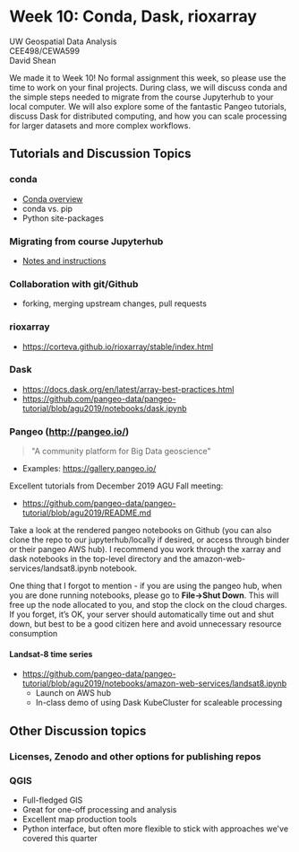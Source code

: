 # Week 10: Conda, Dask, rioxarray

UW Geospatial Data Analysis  
CEE498/CEWA599  
David Shean  

We made it to Week 10! No formal assignment this week, so please use the time to work on your final projects. During class, we will discuss conda and the simple steps needed to migrate from the course Jupyterhub to your local computer.  We will also explore some of the fantastic Pangeo tutorials, discuss Dask for distributed computing, and how you can scale processing for larger datasets and more complex workflows.

## Tutorials and Discussion Topics

### conda
* [Conda overview](../../resources/conda.md)
* conda vs. pip
* Python site-packages

### Migrating from course Jupyterhub
* [Notes and instructions](../../resources/jupyterhub_migration.md)

### Collaboration with git/Github
* forking, merging upstream changes, pull requests

### rioxarray
* https://corteva.github.io/rioxarray/stable/index.html 

### Dask
* https://docs.dask.org/en/latest/array-best-practices.html 
* https://github.com/pangeo-data/pangeo-tutorial/blob/agu2019/notebooks/dask.ipynb

### Pangeo (http://pangeo.io/)
> "A community platform for Big Data geoscience"
* Examples: https://gallery.pangeo.io/ 

Excellent tutorials from December 2019 AGU Fall meeting:
* https://github.com/pangeo-data/pangeo-tutorial/blob/agu2019/README.md

Take a look at the rendered pangeo notebooks on Github (you can also clone the repo to our jupyterhub/locally if desired, or access through binder or their pangeo AWS hub).  I recommend you work through the xarray and dask notebooks in the top-level directory and the amazon-web-services/landsat8.ipynb notebook.

One thing that I forgot to mention - if you are using the pangeo hub, when you are done running notebooks, please go to **File->Shut Down**.  This will free up the node allocated to you, and stop the clock on the cloud charges.  If you forget, it’s OK, your server should automatically time out and shut down, but best to be a good citizen here and avoid unnecessary resource consumption

#### Landsat-8 time series
* https://github.com/pangeo-data/pangeo-tutorial/blob/agu2019/notebooks/amazon-web-services/landsat8.ipynb
    * Launch on AWS hub
    * In-class demo of using Dask KubeCluster for scaleable processing

## Other Discussion topics
### Licenses, Zenodo and other options for publishing repos

### QGIS
* Full-fledged GIS
* Great for one-off processing and analysis
* Excellent map production tools
* Python interface, but often more flexible to stick with approaches we've covered this quarter
